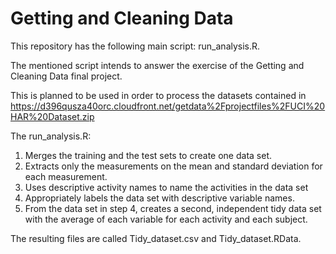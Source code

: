 # Getting and Cleaning Data


This repository has the following main script: run_analysis.R.

The mentioned script intends to answer the exercise of the Getting and Cleaning Data final project.

This is planned to be used in order to process the datasets contained in https://d396qusza40orc.cloudfront.net/getdata%2Fprojectfiles%2FUCI%20HAR%20Dataset.zip

The run_analysis.R:

1) Merges the training and the test sets to create one data set.
2) Extracts only the measurements on the mean and standard deviation for each measurement.
3) Uses descriptive activity names to name the activities in the data set
4) Appropriately labels the data set with descriptive variable names.
5) From the data set in step 4, creates a second, independent tidy data set with the average of each variable for each activity and each subject.

The resulting files are called Tidy_dataset.csv and Tidy_dataset.RData.
